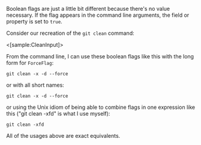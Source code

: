 <!--title:Boolean Flags-->

Boolean flags are just a little bit different because there's no value necessary. If the flag appears in the command line arguments,
the field or property is set to `true`.

Consider our recreation of the `git clean` command:

<[sample:CleanInput]>

From the command line, I can use these boolean flags like this with the long form for `ForceFlag`:

```
git clean -x -d --force 
```

or with all short names:

```
git clean -x -d --force 
```

or using the Unix idiom of being able to combine flags in one expression like this ("git clean -xfd" is what I use myself):

```
git clean -xfd
```

All of the usages above are exact equivalents.